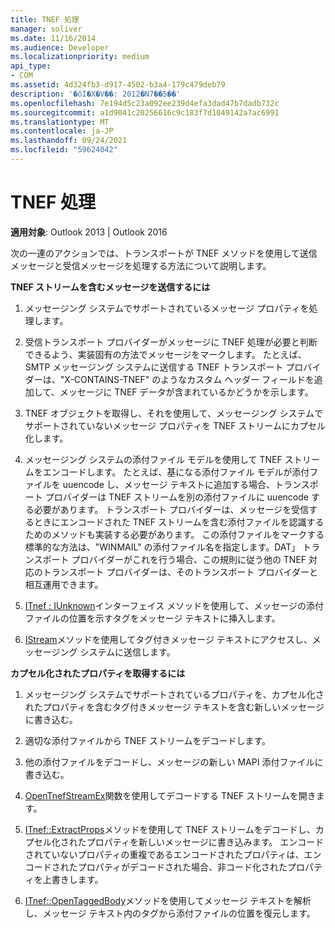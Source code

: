 ```yaml
---
title: TNEF 処理
manager: soliver
ms.date: 11/16/2014
ms.audience: Developer
ms.localizationpriority: medium
api_type:
- COM
ms.assetid: 4d324fb3-d917-4502-b3a4-179c479deb79
description: '�ŏI�X�V��: 2012�N7��5��'
ms.openlocfilehash: 7e194d5c23a092ee239d4efa3dad47b7dadb732c
ms.sourcegitcommit: a1d9041c20256616c9c183f7d1049142a7ac6991
ms.translationtype: MT
ms.contentlocale: ja-JP
ms.lasthandoff: 09/24/2021
ms.locfileid: "59624042"
---
```

# <a name="tnef-processing"></a>TNEF 処理

  
  
**適用対象**: Outlook 2013 | Outlook 2016 
  
次の一連のアクションでは、トランスポートが TNEF メソッドを使用して送信メッセージと受信メッセージを処理する方法について説明します。
  
 **TNEF ストリームを含むメッセージを送信するには**
  
1. メッセージング システムでサポートされているメッセージ プロパティを処理します。
    
2. 受信トランスポート プロバイダーがメッセージに TNEF 処理が必要と判断できるよう、実装固有の方法でメッセージをマークします。 たとえば、SMTP メッセージング システムに送信する TNEF トランスポート プロバイダーは、"X-CONTAINS-TNEF" のようなカスタム ヘッダー フィールドを追加して、メッセージに TNEF データが含まれているかどうかを示します。
    
3. TNEF オブジェクトを取得し、それを使用して、メッセージング システムでサポートされていないメッセージ プロパティを TNEF ストリームにカプセル化します。
    
4. メッセージング システムの添付ファイル モデルを使用して TNEF ストリームをエンコードします。 たとえば、基になる添付ファイル モデルが添付ファイルを uuencode し、メッセージ テキストに追加する場合、トランスポート プロバイダーは TNEF ストリームを別の添付ファイルに uuencode する必要があります。 トランスポート プロバイダーは、メッセージを受信するときにエンコードされた TNEF ストリームを含む添付ファイルを認識するためのメソッドも実装する必要があります。 この添付ファイルをマークする標準的な方法は、"WINMAIL" の添付ファイル名を指定します。DAT」 トランスポート プロバイダーがこれを行う場合、この規則に従う他の TNEF 対応のトランスポート プロバイダーは、そのトランスポート プロバイダーと相互運用できます。
    
5. [ITnef : IUnknown](itnefiunknown.md)インターフェイス メソッドを使用して、メッセージの添付ファイルの位置を示すタグをメッセージ テキストに挿入します。 
    
6. [IStream](https://msdn.microsoft.com/library/aa380034%28VS.85%29.aspx)メソッドを使用してタグ付きメッセージ テキストにアクセスし、メッセージング システムに送信します。 
    
 **カプセル化されたプロパティを取得するには**
  
1. メッセージング システムでサポートされているプロパティを、カプセル化されたプロパティを含むタグ付きメッセージ テキストを含む新しいメッセージに書き込む。
    
2. 適切な添付ファイルから TNEF ストリームをデコードします。
    
3. 他の添付ファイルをデコードし、メッセージの新しい MAPI 添付ファイルに書き込む。
    
4. [OpenTnefStreamEx](opentnefstreamex.md)関数を使用してデコードする TNEF ストリームを開きます。 
    
5. [ITnef::ExtractProps](itnef-extractprops.md)メソッドを使用して TNEF ストリームをデコードし、カプセル化されたプロパティを新しいメッセージに書き込みます。 エンコードされていないプロパティの重複であるエンコードされたプロパティは、エンコードされたプロパティがデコードされた場合、非コード化されたプロパティを上書きします。 
    
6. [ITnef::OpenTaggedBody](itnef-opentaggedbody.md)メソッドを使用してメッセージ テキストを解析し、メッセージ テキスト内のタグから添付ファイルの位置を復元します。 
    

